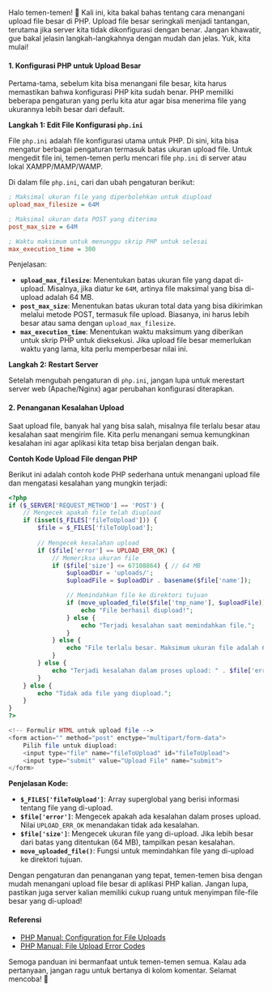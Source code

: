 Halo temen-temen! 👋 Kali ini, kita bakal bahas tentang cara menangani upload file besar di PHP. Upload file besar seringkali menjadi tantangan, terutama jika server kita tidak dikonfigurasi dengan benar. Jangan khawatir, gue bakal jelasin langkah-langkahnya dengan mudah dan jelas. Yuk, kita mulai!

#### 1. **Konfigurasi PHP untuk Upload Besar**

Pertama-tama, sebelum kita bisa menangani file besar, kita harus memastikan bahwa konfigurasi PHP kita sudah benar. PHP memiliki beberapa pengaturan yang perlu kita atur agar bisa menerima file yang ukurannya lebih besar dari default.

**Langkah 1: Edit File Konfigurasi `php.ini`**

File `php.ini` adalah file konfigurasi utama untuk PHP. Di sini, kita bisa mengatur berbagai pengaturan termasuk batas ukuran upload file. Untuk mengedit file ini, temen-temen perlu mencari file `php.ini` di server atau lokal XAMPP/MAMP/WAMP.

Di dalam file `php.ini`, cari dan ubah pengaturan berikut:

```ini
; Maksimal ukuran file yang diperbolehkan untuk diupload
upload_max_filesize = 64M

; Maksimal ukuran data POST yang diterima
post_max_size = 64M

; Waktu maksimum untuk menunggu skrip PHP untuk selesai
max_execution_time = 300
```

Penjelasan:
- **`upload_max_filesize`**: Menentukan batas ukuran file yang dapat di-upload. Misalnya, jika diatur ke `64M`, artinya file maksimal yang bisa di-upload adalah 64 MB.
- **`post_max_size`**: Menentukan batas ukuran total data yang bisa dikirimkan melalui metode POST, termasuk file upload. Biasanya, ini harus lebih besar atau sama dengan `upload_max_filesize`.
- **`max_execution_time`**: Menentukan waktu maksimum yang diberikan untuk skrip PHP untuk dieksekusi. Jika upload file besar memerlukan waktu yang lama, kita perlu memperbesar nilai ini.

**Langkah 2: Restart Server**

Setelah mengubah pengaturan di `php.ini`, jangan lupa untuk merestart server web (Apache/Nginx) agar perubahan konfigurasi diterapkan.

#### 2. **Penanganan Kesalahan Upload**

Saat upload file, banyak hal yang bisa salah, misalnya file terlalu besar atau kesalahan saat mengirim file. Kita perlu menangani semua kemungkinan kesalahan ini agar aplikasi kita tetap bisa berjalan dengan baik.

**Contoh Kode Upload File dengan PHP**

Berikut ini adalah contoh kode PHP sederhana untuk menangani upload file dan mengatasi kesalahan yang mungkin terjadi:

```php
<?php
if ($_SERVER['REQUEST_METHOD'] == 'POST') {
    // Mengecek apakah file telah diupload
    if (isset($_FILES['fileToUpload'])) {
        $file = $_FILES['fileToUpload'];
        
        // Mengecek kesalahan upload
        if ($file['error'] == UPLOAD_ERR_OK) {
            // Memeriksa ukuran file
            if ($file['size'] <= 67108864) { // 64 MB
                $uploadDir = 'uploads/';
                $uploadFile = $uploadDir . basename($file['name']);

                // Memindahkan file ke direktori tujuan
                if (move_uploaded_file($file['tmp_name'], $uploadFile)) {
                    echo "File berhasil diupload!";
                } else {
                    echo "Terjadi kesalahan saat memindahkan file.";
                }
            } else {
                echo "File terlalu besar. Maksimum ukuran file adalah 64 MB.";
            }
        } else {
            echo "Terjadi kesalahan dalam proses upload: " . $file['error'];
        }
    } else {
        echo "Tidak ada file yang diupload.";
    }
}
?>

<!-- Formulir HTML untuk upload file -->
<form action="" method="post" enctype="multipart/form-data">
    Pilih file untuk diupload:
    <input type="file" name="fileToUpload" id="fileToUpload">
    <input type="submit" value="Upload File" name="submit">
</form>
```

**Penjelasan Kode:**
- **`$_FILES['fileToUpload']`**: Array superglobal yang berisi informasi tentang file yang di-upload.
- **`$file['error']`**: Mengecek apakah ada kesalahan dalam proses upload. Nilai `UPLOAD_ERR_OK` menandakan tidak ada kesalahan.
- **`$file['size']`**: Mengecek ukuran file yang di-upload. Jika lebih besar dari batas yang ditentukan (64 MB), tampilkan pesan kesalahan.
- **`move_uploaded_file()`**: Fungsi untuk memindahkan file yang di-upload ke direktori tujuan.

Dengan pengaturan dan penanganan yang tepat, temen-temen bisa dengan mudah menangani upload file besar di aplikasi PHP kalian. Jangan lupa, pastikan juga server kalian memiliki cukup ruang untuk menyimpan file-file besar yang di-upload!

#### Referensi

- [PHP Manual: Configuration for File Uploads](https://www.php.net/manual/en/features.file-upload.php)
- [PHP Manual: File Upload Error Codes](https://www.php.net/manual/en/features.file-upload.errors.php)

Semoga panduan ini bermanfaat untuk temen-temen semua. Kalau ada pertanyaan, jangan ragu untuk bertanya di kolom komentar. Selamat mencoba! 🚀
